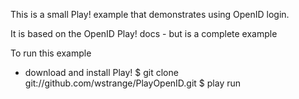 
This is a small Play! example that demonstrates using OpenID login. 

It is based on the OpenID Play! docs - but is a complete example

To run this example 
- download and install Play! 
$ git clone git://github.com/wstrange/PlayOpenID.git
$ play run 

